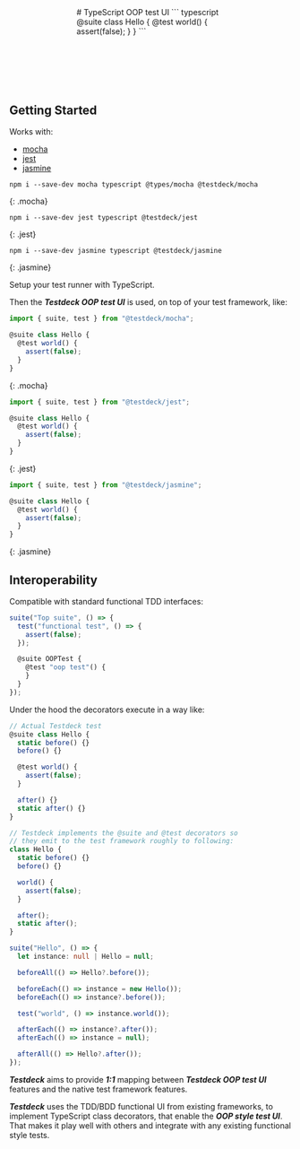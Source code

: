 <div class="hero-banner" style="margin: 120px; 0px;">
# TypeScript OOP test UI
``` typescript
@suite class Hello {
  @test world() {
    assert(false);
  }
}
```
</div>

## Getting Started
Works with:
 - [mocha](https://mochajs.org/)
 - [jest](https://jestjs.io/)
 - [jasmine](https://jasmine.github.io/)

```
npm i --save-dev mocha typescript @types/mocha @testdeck/mocha
```
{: .mocha}

```
npm i --save-dev jest typescript @testdeck/jest
```
{: .jest}

```
npm i --save-dev jasmine typescript @testdeck/jasmine
```
{: .jasmine}

Setup your test runner with TypeScript.

Then the ***Testdeck OOP test UI*** is used, on top of your test framework, like:

``` typescript
import { suite, test } from "@testdeck/mocha";

@suite class Hello {
  @test world() {
    assert(false);
  }
}
```
{: .mocha}

``` typescript
import { suite, test } from "@testdeck/jest";

@suite class Hello {
  @test world() {
    assert(false);
  }
}
```
{: .jest}

``` typescript
import { suite, test } from "@testdeck/jasmine";

@suite class Hello {
  @test world() {
    assert(false);
  }
}
```
{: .jasmine}

## Interoperability
Compatible with standard functional TDD interfaces:
``` typescript
suite("Top suite", () => {
  test("functional test", () => {
    assert(false);
  });

  @suite OOPTest {
    @test "oop test"() {
    }
  }
});
```

Under the hood the decorators execute in a way like:
``` typescript
// Actual Testdeck test
@suite class Hello {
  static before() {}
  before() {}

  @test world() {
    assert(false);
  }

  after() {}
  static after() {}
}

// Testdeck implements the @suite and @test decorators so
// they emit to the test framework roughly to following:
class Hello {
  static before() {}
  before() {}

  world() {
    assert(false);
  }

  after();
  static after();
}

suite("Hello", () => {
  let instance: null | Hello = null;

  beforeAll(() => Hello?.before());

  beforeEach(() => instance = new Hello());
  beforeEach(() => instance?.before());

  test("world", () => instance.world());

  afterEach(() => instance?.after());
  afterEach(() => instance = null);

  afterAll(() => Hello?.after());
});
```

***Testdeck*** aims to provide ***1:1*** mapping between ***Testdeck OOP test UI*** features and the native test framework features.

***Testdeck*** uses the TDD/BDD functional UI from existing frameworks, to implement TypeScript class decorators, that enable the ***OOP style test UI***. That makes it play well with others and integrate with any existing functional style tests.
